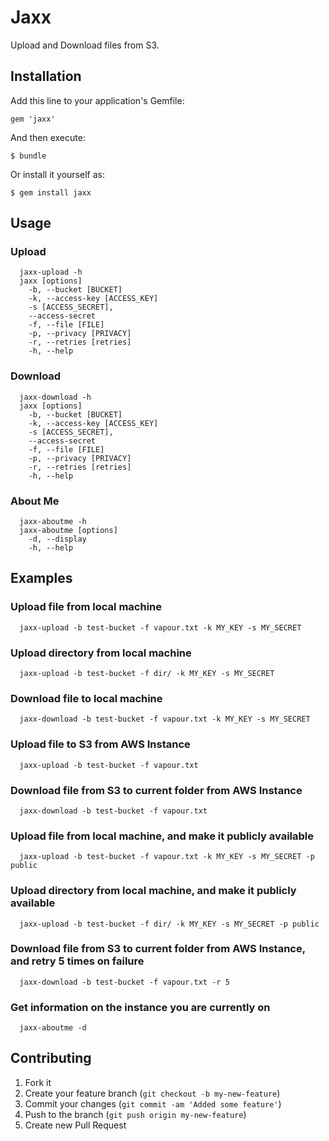 # Jaxx

Upload and Download files from S3.

## Installation

Add this line to your application's Gemfile:

    gem 'jaxx'

And then execute:

    $ bundle

Or install it yourself as:

    $ gem install jaxx

## Usage

### Upload
```
  jaxx-upload -h
  jaxx [options]
    -b, --bucket [BUCKET]
    -k, --access-key [ACCESS_KEY]
    -s [ACCESS_SECRET],
    --access-secret
    -f, --file [FILE]
    -p, --privacy [PRIVACY]
    -r, --retries [retries]
    -h, --help
```

### Download
```
  jaxx-download -h
  jaxx [options]
    -b, --bucket [BUCKET]
    -k, --access-key [ACCESS_KEY]
    -s [ACCESS_SECRET],
    --access-secret
    -f, --file [FILE]
    -p, --privacy [PRIVACY]
    -r, --retries [retries]
    -h, --help
```

### About Me
```
  jaxx-aboutme -h
  jaxx-aboutme [options]
    -d, --display
    -h, --help
```

## Examples

### Upload file from local machine
```
  jaxx-upload -b test-bucket -f vapour.txt -k MY_KEY -s MY_SECRET
```

### Upload directory from local machine
```
  jaxx-upload -b test-bucket -f dir/ -k MY_KEY -s MY_SECRET
```

### Download file to local machine
```
  jaxx-download -b test-bucket -f vapour.txt -k MY_KEY -s MY_SECRET
```

### Upload file to S3 from AWS Instance
```
  jaxx-upload -b test-bucket -f vapour.txt
```

### Download file from S3 to current folder from AWS Instance
```
  jaxx-download -b test-bucket -f vapour.txt
```

### Upload file from local machine, and make it publicly available
```
  jaxx-upload -b test-bucket -f vapour.txt -k MY_KEY -s MY_SECRET -p public
```

### Upload directory from local machine, and make it publicly available
```
  jaxx-upload -b test-bucket -f dir/ -k MY_KEY -s MY_SECRET -p public
```

### Download file from S3 to current folder from AWS Instance, and retry 5 times on failure
```
  jaxx-download -b test-bucket -f vapour.txt -r 5
```

### Get information on the instance you are currently on
```
  jaxx-aboutme -d
```

## Contributing

1. Fork it
2. Create your feature branch (`git checkout -b my-new-feature`)
3. Commit your changes (`git commit -am 'Added some feature'`)
4. Push to the branch (`git push origin my-new-feature`)
5. Create new Pull Request
